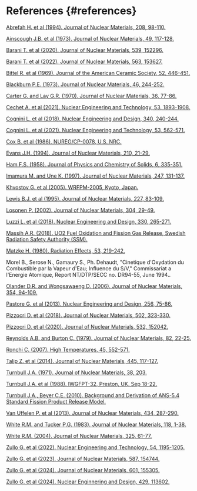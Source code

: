 # References {#references}

<a href="https://www.sciencedirect.com/science/article/abs/pii/0022311594902011" target="_blank">Abrefah H. et al (1994). Journal of Nuclear Materials, 208, 98-110.</a>

<a href="https://www.sciencedirect.com/science/article/abs/pii/0022311573900019" target="_blank">Ainscough J.B. et al (1973). Journal of Nuclear Materials, 49, 117-128.</a>

<a href="https://www.sciencedirect.com/science/article/pii/S002231152030427X" target="_blank">Barani T. et al (2020). Journal of Nuclear Materials, 539, 152296.</a>

<a href="https://www.sciencedirect.com/science/article/pii/S0022311522001234" target="_blank">Barani T. et al (2022). Journal of Nuclear Materials, 563, 153627.</a>

<a href="https://doi.org/10.1111/j.1151-2916.1969.tb11976.x" target="_blank">Bittel R. et al (1969). Journal of the American Ceramic Society, 52, 446-451.</a>

<a href="https://www.sciencedirect.com/science/article/abs/pii/002231157390038X" target="_blank">Blackburn P.E. (1973). Journal of Nuclear Materials, 46, 244-252.</a>

<a href="https://www.sciencedirect.com/science/article/abs/pii/0022311570900632" target="_blank">Carter G. and Lay G.R. (1970). Journal of Nuclear Materials, 36, 77-86.</a>

<a href="https://www.sciencedirect.com/science/article/pii/S1738573320309451" target="_blank">Cechet A. et al (2021). Nuclear Engineering and Technology, 53, 1893-1908.</a>

<a href="https://www.sciencedirect.com/science/article/pii/S0029549318304606" target="_blank">Cognini L. et al (2018). Nuclear Engineering and Design, 340, 240-244.</a>

<a href="https://www.sciencedirect.com/science/article/pii/S1738573320303557" target="_blank">Cognini L. et al (2021). Nuclear Engineering and Technology, 53, 562-571.</a>

<a href="https://inis.iaea.org/search/search.aspx?orig_q=RN:21045512" target="_blank">Cox B. et al (1986). NUREG/CP-0078, U.S. NRC.</a>

<a href="https://www.sciencedirect.com/science/article/abs/pii/0022311594902186" target="_blank">Evans J.H. (1994). Journal of Nuclear Materials, 210, 21-29.</a>

<a href="https://www.sciencedirect.com/science/article/abs/pii/0022369758900532" target="_blank">Ham F.S. (1958). Journal of Physics and Chemistry of Solids, 6, 335-351.</a>

<a href="https://www.sciencedirect.com/science/article/abs/pii/S0022311597000822" target="_blank">Imamura M. and Une K. (1997). Journal of Nuclear Materials, 247, 131-137.</a>

<a href="https://www.researchgate.net/publication/272095903_Approaches_to_Modeling_of_High_Burn-up_Structure_and_Analysis_of_its_Effects_on_the_Behaviour_of_Light_Water_Reactor_Fuels_in_the_START-3_Fuel_Performance_Code" target="_blank">Khvostov G. et al (2005). WRFPM-2005, Kyoto, Japan.</a>

<a href="https://www.sciencedirect.com/science/article/abs/pii/0022311595001301" target="_blank">Lewis B.J. et al (1995). Journal of Nuclear Materials, 227, 83-109.</a>

<a href="https://www.sciencedirect.com/science/article/pii/S0022311502008565" target="_blank">Losonen P. (2002). Journal of Nuclear Materials, 304, 29-49.</a>

<a href="https://www.sciencedirect.com/science/article/pii/S0029549318300578" target="_blank">Luzzi L. et al (2018). Nuclear Engineering and Design, 330, 265-271.</a>

<a href="https://www.stralsakerhetsmyndigheten.se/en/publications/reports/safety-at-nuclear-power-plants/2018/201825/" target="_blank">Massih A.R. (2018). UO2 Fuel Oxidation and Fission Gas Release, Swedish Radiation Safety Authority (SSM).</a>

<a href="https://www.tandfonline.com/doi/abs/10.1080/00337578008207118" target="_blank">Matzke H. (1980). Radiation Effects, 53, 219-242.</a>

<a> Morel B., Serose N., Gamaury S., Ph. Dehaudt, "Cinetique d'Oxydation du Combustible par la Vapeur d'Eau; Influence du S/V," Commissariat a l'Energie Atomique, Report NT/DTP/SECC no. DR94-55, June 1994..</a>

<a href="https://www.sciencedirect.com/science/article/pii/S002231150600198X" target="_blank">Olander D.R. and Wongsawaeng D. (2006). Journal of Nuclear Materials, 354, 94-109.</a>

<a href="https://www.sciencedirect.com/science/article/abs/pii/S0029549312005754" target="_blank">Pastore G. et al (2013). Nuclear Engineering and Design, 256, 75-86.</a>

<a href="https://www.sciencedirect.com/science/article/pii/S0022311517315039" target="_blank">Pizzocri D. et al (2018). Journal of Nuclear Materials, 502, 323-330.</a>

<a href="https://www.sciencedirect.com/science/article/pii/S0022311519313868" target="_blank">Pizzocri D. et al (2020). Journal of Nuclear Materials, 532, 152042.</a>

<a href="https://www.sciencedirect.com/science/article/abs/pii/0022311579900357" target="_blank">Reynolds A.B. and Burton C. (1979). Journal of Nuclear Materials, 82, 22-25.</a>

<a href="https://link.springer.com/article/10.1134/S0018151X07040177" target="_blank">Ronchi C. (2007). High Temperatures, 45, 552-571.</a>

<a href="https://www.sciencedirect.com/science/article/abs/pii/S0022311513012336" target="_blank">Talip Z. et al (2014). Journal of Nuclear Materials, 445, 117-127.</a>

<a href="https://www.sciencedirect.com/science/article/abs/pii/0022311571900754" target="_blank">Turnbull J.A. (1971). Journal of Nuclear Materials, 38, 203.</a>

<a href="https://inis.iaea.org/search/search.aspx?orig_q=RN:21003206" target="_blank">Turnbull J.A. et al (1988). IWGFPT-32, Preston, UK, Sep 18-22.</a>

<a href="https://www.nrc.gov/reading-rm/doc-collections/nuregs/contract/cr7003/index.html" target="_blank">Turnbull J.A., Beyer C.E. (2010). Background and Derivation of ANS-5.4 Standard Fission Product Release Model.</a>

<a href="https://www.sciencedirect.com/science/article/abs/pii/S0022311512006526" target="_blank">Van Uffelen P. et al (2013). Journal of Nuclear Materials, 434, 287-290.</a>

<a href="https://www.sciencedirect.com/science/article/abs/pii/0022311583901769" target="_blank">White R.M. and Tucker P.G. (1983). Journal of Nuclear Materials, 118, 1-38.</a>

<a href="https://www.sciencedirect.com/science/article/pii/S0022311503004616" target="_blank">White R.M. (2004). Journal of Nuclear Materials, 325, 61-77.</a>

<a href="https://www.sciencedirect.com/science/article/pii/S1738573321006148" target="_blank">Zullo G. et al (2022). Nuclear Engineering and Technology, 54, 1195-1205.</a>

<a href="https://www.sciencedirect.com/science/article/pii/S0022311523005111" target="_blank">Zullo G. et al (2023). Journal of Nuclear Materials, 587, 154744.</a>

<a href="https://www.sciencedirect.com/science/article/pii/S0022311524004070" target="_blank">Zullo G. et al (2024). Journal of Nuclear Materials, 601, 155305.</a>

<a href="https://www.sciencedirect.com/science/article/pii/S0029549324007027" target="_blank">Zullo G. et al (2024). Nuclear Enginnering and Design, 429, 113602.</a>

